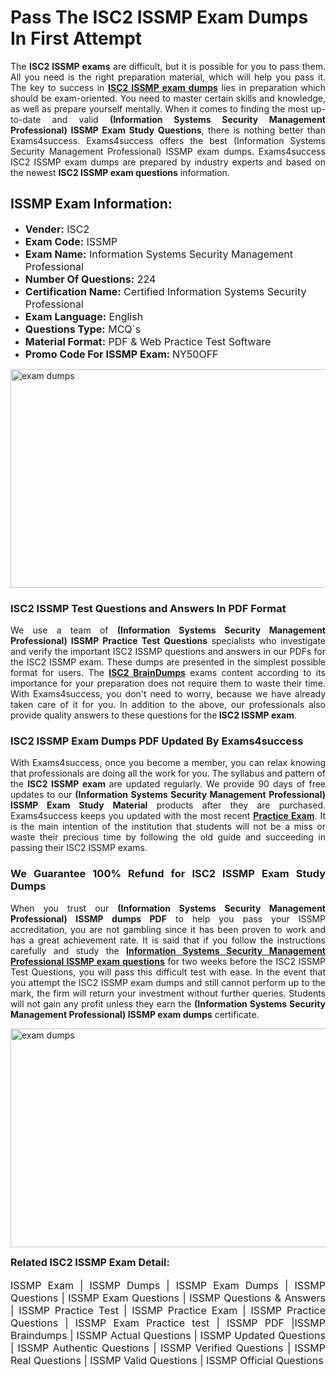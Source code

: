 <h1><strong><strong>Pass The ISC2 ISSMP Exam Dumps In First Attempt</strong></strong></h1> <p style="text-align:justify">The <strong>ISC2 ISSMP exams</strong> are difficult, but it is possible for you to pass them. All you need is the right preparation material, which will help you pass it. The key to success in <a href="https://www.exams4success.com/isc2/issmp-pdf-exam-dumps"><strong>ISC2 ISSMP exam dumps</strong></a> lies in preparation which should be exam-oriented. You need to master certain skills and knowledge, as well as prepare yourself mentally. When it comes to finding the most up-to-date and valid <strong>(Information Systems Security Management Professional) ISSMP Exam Study Questions</strong>, there is nothing better than Exams4success. Exams4success offers the best (Information Systems Security Management Professional) ISSMP exam dumps. Exams4success ISC2 ISSMP exam dumps are prepared by industry experts and based on the newest <strong>ISC2 ISSMP exam questions</strong> information.</p> <h2><strong><strong>ISSMP Exam Information:</strong></strong></h2> <ul> <li><span style="font-size:16px"><strong>Vender:</strong> ISC2</span></li> <li><span style="font-size:16px"><strong>Exam Code:</strong> ISSMP</span></li> <li><span style="font-size:16px"><strong>Exam Name:</strong> Information Systems Security Management Professional</span></li> <li><span style="font-size:16px"><strong>Number Of Questions:</strong> 224</span></li> <li><span style="font-size:16px"><strong>Certification Name:</strong> Certified Information Systems Security Professional</span></li> <li><span style="font-size:16px"><strong>Exam Language:</strong> English</span></li> <li><span style="font-size:16px"><strong>Questions Type:</strong> MCQ`s</span></li> <li><span style="font-size:16px"><strong>Material Format:</strong> PDF & Web Practice Test Software</span></li> <li><span style="font-size:16px"><strong>Promo Code For ISSMP Exam: </strong>NY50OFF</span></li> </ul> <p><a href="https://www.exams4success.com/isc2/issmp-pdf-exam-dumps" rel="no-follow"><img alt="exam dumps" src="https://www.certcollections.com/uploads/content/infrist1.png" style="height:350px; width:750px" /></a></p> <h3><strong>ISC2 ISSMP Test Questions and Answers In PDF Format</strong></h3> <p style="text-align:justify">We use a team of <strong>(Information Systems Security Management Professional) ISSMP Practice Test Questions</strong> specialists who investigate and verify the important ISC2 ISSMP questions and answers in our PDFs for the ISC2 ISSMP exam. These dumps are presented in the simplest possible format for users. The <a href="https://www.exams4success.com/isc2-exam-dumps"><strong>ISC2 BrainDumps</strong></a> exams content according to its importance for your preparation does not require them to waste their time. With Exams4success, you don't need to worry, because we have already taken care of it for you. In addition to the above, our professionals also provide quality answers to these questions for the<strong> ISC2 ISSMP exam</strong>.</p> <h3><strong> ISC2 ISSMP Exam Dumps PDF Updated By Exams4success</strong></h3> <p style="text-align:justify">With Exams4success, once you become a member, you can relax knowing that professionals are doing all the work for you. The syllabus and pattern of the <strong>ISC2 ISSMP exam </strong>are updated regularly. We provide 90 days of free updates to our <strong>(Information Systems Security Management Professional) ISSMP Exam Study Material</strong> products after they are purchased. Exams4success keeps you updated with the most recent <a href="https://www.exams4success.com/"><strong>Practice Exam</strong></a>. It is the main intention of the institution that students will not be a miss or waste their precious time by following the old guide and succeeding in passing their ISC2 ISSMP exams.</p> <h3 style="text-align:justify"><strong>We Guarantee 100% Refund for ISC2 ISSMP Exam Study Dumps</strong></h3> <p style="text-align:justify">When you trust our <strong>(Information Systems Security Management Professional) ISSMP dumps PDF</strong> to help you pass your ISSMP accreditation, you are not gambling since it has been proven to work and has a great achievement rate. It is said that if you follow the instructions carefully and study the <a href="https://www.exams4success.com/isc2/issmp-pdf-exam-dumps"><strong>Information Systems Security Management Professional ISSMP exam questions</strong></a> for two weeks before the ISC2 ISSMP Test Questions, you will pass this difficult test with ease. In the event that you attempt the ISC2 ISSMP exam dumps and still cannot perform up to the mark, the firm will return your investment without further queries. Students will not gain any profit unless they earn the <strong>(Information Systems Security Management Professional) ISSMP exam dumps</strong> certificate.</p> <p style="text-align:justify"><a href="https://www.exams4success.com/isc2/issmp-pdf-exam-dumps" rel="no-follow"><img alt="exam dumps" src="https://www.certcollections.com/uploads/content/free_demo1.png" style="height:350px; width:750px" /></a></p> <p style="text-align:justify"><span style="font-size:16px"><strong>Related ISC2 ISSMP Exam Detail:</strong></span><br /> <br /> <span style="font-size:16px">ISSMP Exam | ISSMP Dumps | ISSMP Exam Dumps | ISSMP Questions | ISSMP Exam Questions | ISSMP Questions & Answers | ISSMP Practice Test | ISSMP Practice Exam | ISSMP Practice Questions | ISSMP Exam Practice test | ISSMP PDF |ISSMP Braindumps | ISSMP Actual Questions | ISSMP Updated Questions | ISSMP Authentic Questions | ISSMP Verified Questions | ISSMP Real Questions | ISSMP Valid Questions | ISSMP Official Questions</span></p>
